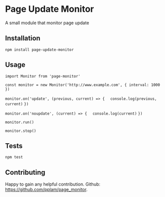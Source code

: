 Page Update Monitor
==========

A small module that monitor page update

## Installation

  `npm install page-update-monitor`

## Usage

  `import Monitor from 'page-monitor'`

  `const monitor = new Monitor('http://www.example.com', { interval: 1000 })`

  `monitor.on('update', (previous, current) => {`
  `  console.log(previous, current)`
  `})`

  `monitor.on('noupdate', (current) => {`
  `  console.log(current)`
  `})`

  `monitor.run()`

  `monitor.stop()`

## Tests

  `npm test`

## Contributing

  Happy to gain any helpful contribution. Github: https://github.com/pplam/page_monitor.
